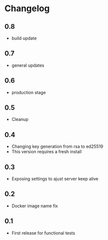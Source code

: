 # Changelog

## 0.8

- build update

## 0.7

- general updates
 
## 0.6

- production stage

## 0.5

- Cleanup

## 0.4

- Changing key generation from rsa to ed25519
- This version requires a fresh install

## 0.3

- Exposing settings to ajust server keep alive

## 0.2

- Docker image name fix

## 0.1

- First release for functional tests
